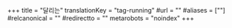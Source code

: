 +++
title = "달리는"
translationKey = "tag-running"
#url = ""
#aliases = [""]
#relcanonical = ""
#redirectto = ""
metarobots = "noindex"
+++
